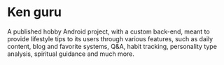 # Ken guru

A published hobby Android project, with a custom back-end, meant to provide lifestyle tips to its users through various features, such as daily content, blog and favorite systems, Q&A, habit tracking, personality type analysis, spiritual guidance and much more.
 
